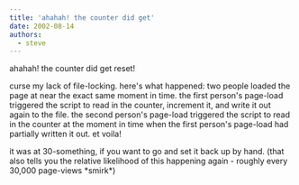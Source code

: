 ```yaml
---
title: 'ahahah! the counter did get'
date: 2002-08-14
authors:
  - steve
---
```


ahahah! the counter did get reset!

curse my lack of file-locking. here's what happened: two people loaded the page at near the exact same moment in time. the first person's page-load triggered the script to read in the counter, increment it, and write it out again to the file. the second person's page-load triggered the script to read in the counter at the moment in time when the first person's page-load had partially written it out. et voila!

it was at 30-something, if you want to go and set it back up by hand. (that also tells you the relative likelihood of this happening again - roughly every 30,000 page-views \*smirk\*)
